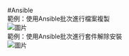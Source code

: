 #Ansible  
  範例：使用Ansible批次進行檔案複製   
  ![圖片](https://github.com/Bernie3852/My-note/assets/27776034/6661fbba-f62e-4ca0-a7db-71231fb42df9)  
  範例：使用Ansible批次進行套件解除安裝  
  ![圖片](https://github.com/Bernie3852/My-note/assets/27776034/5c2c7ca3-0c04-465a-983d-4b948bc9ed6b)  
